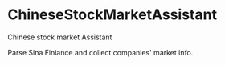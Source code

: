 # ChineseStockMarketAssistant
Chinese stock market Assistant

Parse Sina Finiance and collect companies' market info.
